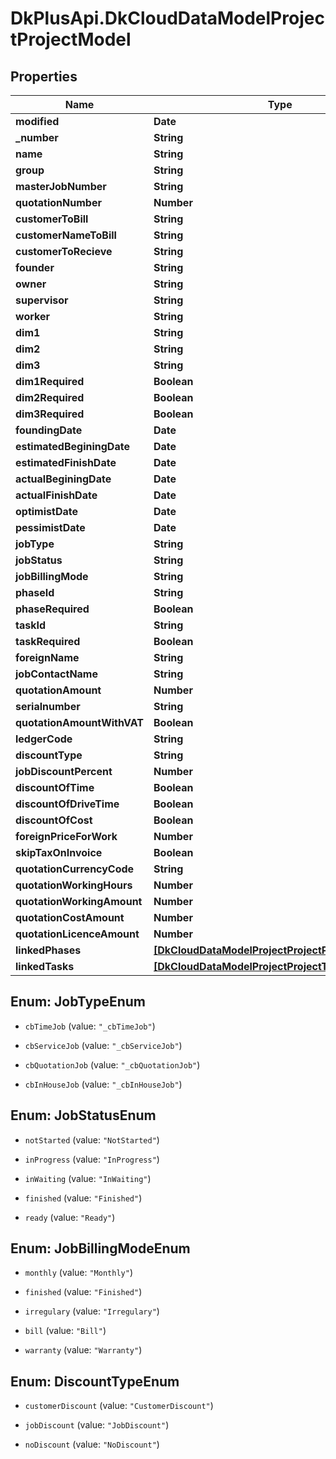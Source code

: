 # DkPlusApi.DkCloudDataModelProjectProjectModel

## Properties
Name | Type | Description | Notes
------------ | ------------- | ------------- | -------------
**modified** | **Date** |  | [optional] 
**_number** | **String** |  | 
**name** | **String** |  | [optional] 
**group** | **String** |  | [optional] 
**masterJobNumber** | **String** |  | [optional] 
**quotationNumber** | **Number** |  | [optional] 
**customerToBill** | **String** |  | [optional] 
**customerNameToBill** | **String** |  | [optional] 
**customerToRecieve** | **String** |  | [optional] 
**founder** | **String** |  | [optional] 
**owner** | **String** |  | [optional] 
**supervisor** | **String** |  | [optional] 
**worker** | **String** |  | [optional] 
**dim1** | **String** |  | [optional] 
**dim2** | **String** |  | [optional] 
**dim3** | **String** |  | [optional] 
**dim1Required** | **Boolean** |  | [optional] 
**dim2Required** | **Boolean** |  | [optional] 
**dim3Required** | **Boolean** |  | [optional] 
**foundingDate** | **Date** |  | [optional] 
**estimatedBeginingDate** | **Date** |  | [optional] 
**estimatedFinishDate** | **Date** |  | [optional] 
**actualBeginingDate** | **Date** |  | [optional] 
**actualFinishDate** | **Date** |  | [optional] 
**optimistDate** | **Date** |  | [optional] 
**pessimistDate** | **Date** |  | [optional] 
**jobType** | **String** |  | [optional] 
**jobStatus** | **String** |  | [optional] 
**jobBillingMode** | **String** |  | [optional] 
**phaseId** | **String** |  | [optional] 
**phaseRequired** | **Boolean** |  | [optional] 
**taskId** | **String** |  | [optional] 
**taskRequired** | **Boolean** |  | [optional] 
**foreignName** | **String** |  | [optional] 
**jobContactName** | **String** |  | [optional] 
**quotationAmount** | **Number** |  | [optional] 
**serialnumber** | **String** |  | [optional] 
**quotationAmountWithVAT** | **Boolean** |  | [optional] 
**ledgerCode** | **String** |  | [optional] 
**discountType** | **String** |  | [optional] 
**jobDiscountPercent** | **Number** |  | [optional] 
**discountOfTime** | **Boolean** |  | [optional] 
**discountOfDriveTime** | **Boolean** |  | [optional] 
**discountOfCost** | **Boolean** |  | [optional] 
**foreignPriceForWork** | **Number** |  | [optional] 
**skipTaxOnInvoice** | **Boolean** |  | [optional] 
**quotationCurrencyCode** | **String** |  | [optional] 
**quotationWorkingHours** | **Number** |  | [optional] 
**quotationWorkingAmount** | **Number** |  | [optional] 
**quotationCostAmount** | **Number** |  | [optional] 
**quotationLicenceAmount** | **Number** |  | [optional] 
**linkedPhases** | [**[DkCloudDataModelProjectProjectPhaseLinkModel]**](DkCloudDataModelProjectProjectPhaseLinkModel.md) |  | [optional] 
**linkedTasks** | [**[DkCloudDataModelProjectProjectTaskLinkModel]**](DkCloudDataModelProjectProjectTaskLinkModel.md) |  | [optional] 


<a name="JobTypeEnum"></a>
## Enum: JobTypeEnum


* `cbTimeJob` (value: `"_cbTimeJob"`)

* `cbServiceJob` (value: `"_cbServiceJob"`)

* `cbQuotationJob` (value: `"_cbQuotationJob"`)

* `cbInHouseJob` (value: `"_cbInHouseJob"`)




<a name="JobStatusEnum"></a>
## Enum: JobStatusEnum


* `notStarted` (value: `"NotStarted"`)

* `inProgress` (value: `"InProgress"`)

* `inWaiting` (value: `"InWaiting"`)

* `finished` (value: `"Finished"`)

* `ready` (value: `"Ready"`)




<a name="JobBillingModeEnum"></a>
## Enum: JobBillingModeEnum


* `monthly` (value: `"Monthly"`)

* `finished` (value: `"Finished"`)

* `irregulary` (value: `"Irregulary"`)

* `bill` (value: `"Bill"`)

* `warranty` (value: `"Warranty"`)




<a name="DiscountTypeEnum"></a>
## Enum: DiscountTypeEnum


* `customerDiscount` (value: `"CustomerDiscount"`)

* `jobDiscount` (value: `"JobDiscount"`)

* `noDiscount` (value: `"NoDiscount"`)




